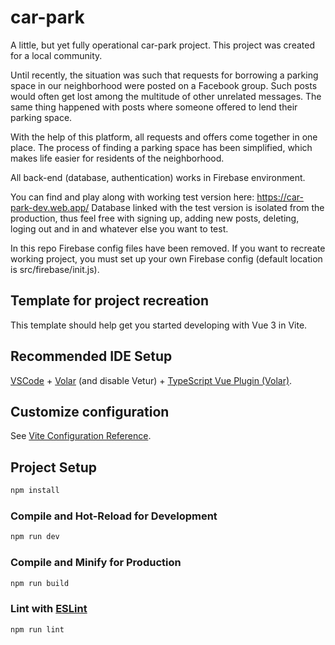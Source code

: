 # car-park

A little, but yet fully operational car-park project.
This project was created for a local community.

Until recently, the situation was such that requests for borrowing a parking space in our neighborhood were posted on a Facebook group. Such posts would often get lost among the multitude of other unrelated messages. The same thing happened with posts where someone offered to lend their parking space.

With the help of this platform, all requests and offers come together in one place. The process of finding a parking space has been simplified, which makes life easier for residents of the neighborhood.

All back-end (database, authentication) works in Firebase environment.

You can find and play along with working test version here: https://car-park-dev.web.app/
Database linked with the test version is isolated from the production, thus feel free with signing up, adding new posts, deleting, loging out and in and whatever else you want to test.

In this repo Firebase config files have been removed. If you want to recreate working project, you must set up your own Firebase config (default location is src/firebase/init.js).


## Template for project recreation

This template should help get you started developing with Vue 3 in Vite.

## Recommended IDE Setup

[VSCode](https://code.visualstudio.com/) + [Volar](https://marketplace.visualstudio.com/items?itemName=Vue.volar) (and disable Vetur) + [TypeScript Vue Plugin (Volar)](https://marketplace.visualstudio.com/items?itemName=Vue.vscode-typescript-vue-plugin).

## Customize configuration

See [Vite Configuration Reference](https://vitejs.dev/config/).

## Project Setup

```sh
npm install
```

### Compile and Hot-Reload for Development

```sh
npm run dev
```

### Compile and Minify for Production

```sh
npm run build
```

### Lint with [ESLint](https://eslint.org/)

```sh
npm run lint
```
